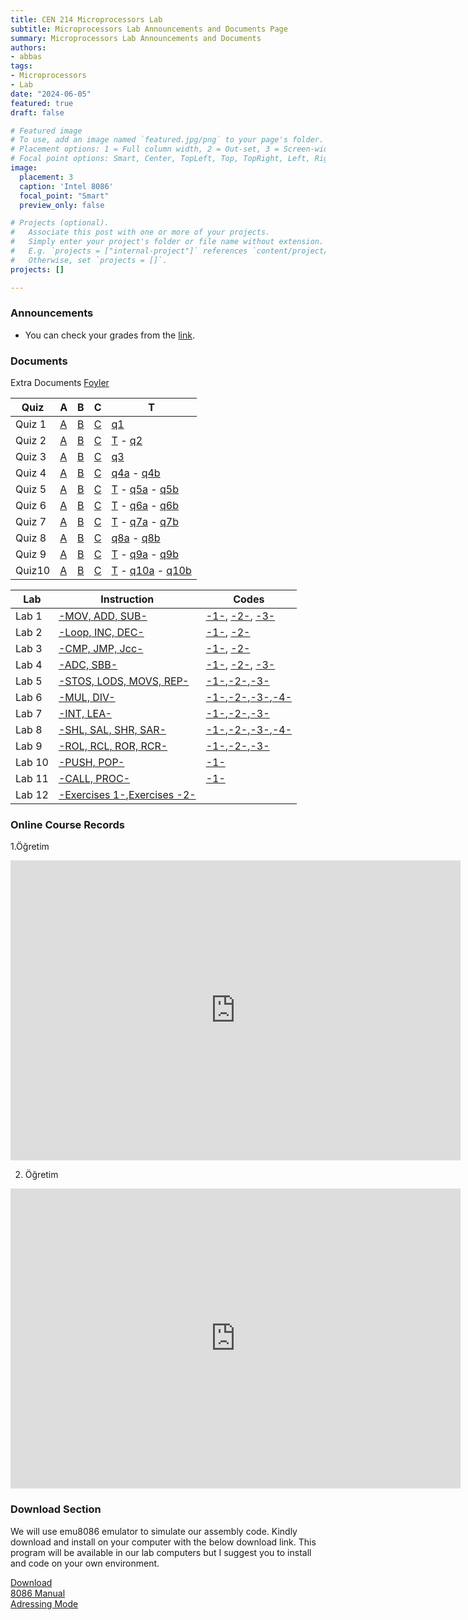 ```yaml
---
title: CEN 214 Microprocessors Lab
subtitle: Microprocessors Lab Announcements and Documents Page
summary: Microprocessors Lab Announcements and Documents
authors:
- abbas
tags:
- Microprocessors
- Lab
date: "2024-06-05"
featured: true
draft: false

# Featured image
# To use, add an image named `featured.jpg/png` to your page's folder.
# Placement options: 1 = Full column width, 2 = Out-set, 3 = Screen-width
# Focal point options: Smart, Center, TopLeft, Top, TopRight, Left, Right, BottomLeft, Bottom, BottomRight
image:
  placement: 3
  caption: 'Intel 8086'
  focal_point: "Smart"
  preview_only: false

# Projects (optional).
#   Associate this post with one or more of your projects.
#   Simply enter your project's folder or file name without extension.
#   E.g. `projects = ["internal-project"]` references `content/project/deep-learning/index.md`.
#   Otherwise, set `projects = []`.
projects: []

---
```


### Announcements

 - You can check your grades from the [link](https://docs.google.com/spreadsheets/d/14Nw7hOJw_iOyMHm_KPG5VIItgo4ySBENRHvDToNiSQw/edit?usp=sharing).

### Documents

Extra Documents
[Foyler](slides/foyler.pdf)  

|Quiz|A|B|C|T|
|---|---|---|---|---|
|Quiz 1|[A](quizes/Quiz_01A.pdf)|[B](quizes/Quiz_01B.pdf)|[C](quizes/Quiz_01C.pdf)|[q1](quizes/quiz01.pdf)  |
|Quiz 2|[A](quizes/Quiz_02A.pdf)|[B](quizes/Quiz_02B.pdf)|[C](quizes/Quiz_02C.pdf)|[T](quizes/Quiz_02T.pdf) - [q2](quizes/quiz02.pdf)  |
|Quiz 3|[A](quizes/Quiz_03A.pdf)|[B](quizes/Quiz_03B.pdf)|[C](quizes/Quiz_03C.pdf)|[q3](quizes/quiz03.pdf)  |
|Quiz 4|[A](quizes/Quiz_04A.pdf)|[B](quizes/Quiz_04B.pdf)|[C](quizes/Quiz_04C.pdf)|[q4a](quizes/quiz04a.pdf) - [q4b](quizes/quiz04b.pdf)|
|Quiz 5|[A](quizes/Quiz_05A.pdf)|[B](quizes/Quiz_05B.pdf)|[C](quizes/Quiz_05C.pdf)|[T](quizes/Quiz_05T.pdf) - [q5a](quizes/quiz05a.pdf) - [q5b](quizes/quiz05b.pdf)|
|Quiz 6|[A](quizes/Quiz_06A.pdf)|[B](quizes/Quiz_06B.pdf)|[C](quizes/Quiz_06C.pdf)|[T](quizes/Quiz_06T.pdf) - [q6a](quizes/quiz06a.pdf) - [q6b](quizes/quiz06b.pdf)|
|Quiz 7|[A](quizes/Quiz_07A.pdf)|[B](quizes/Quiz_07B.pdf)|[C](quizes/Quiz_07C.pdf)|[T](quizes/Quiz_07T.pdf) - [q7a](quizes/quiz07a.pdf) - [q7b](quizes/quiz07b.pdf)|
|Quiz 8|[A](quizes/Quiz_08A.pdf)|[B](quizes/Quiz_08B.pdf)|[C](quizes/Quiz_08C.pdf)|[q8a](quizes/quiz08a.pdf) - [q8b](quizes/quiz08b.pdf)|
|Quiz 9|[A](quizes/Quiz_09A.pdf)|[B](quizes/Quiz_09B.pdf)|[C](quizes/Quiz_09C.pdf)|[T](quizes/Quiz_09T.pdf) - [q9a](quizes/quiz09a.pdf) - [q9b](quizes/quiz09b.pdf)|
|Quiz10|[A](quizes/Quiz_10A.pdf)|[B](quizes/Quiz_10B.pdf)|[C](quizes/Quiz_10C.pdf)|[T](quizes/Quiz_10T.pdf) - [q10a](quizes/quiz10a.pdf) - [q10b](quizes/quiz10b.pdf)|

|Lab|Instruction|Codes|
|---|---|---|
|Lab 1|[-MOV, ADD, SUB-](slides/lab1.pdf)|[-1-](codes/1-1.asm), [-2-](codes/1-2.asm), [-3-](codes/1-3.asm)|
|Lab 2|[-Loop, INC, DEC-](slides/lab2.pdf)|[-1-](codes/2-1.asm), [-2-](codes/2-2.asm)|
|Lab 3|[-CMP, JMP, Jcc-](slides/lab3.pdf)|[-1-](codes/3-1.asm), [-2-](codes/3-2.asm)|
|Lab 4|[-ADC, SBB-](slides/lab4.pdf)|[-1-](codes/4-1.asm), [-2-](codes/4-2.asm), [-3-](codes/4-3.asm)|
|Lab 5|[-STOS, LODS, MOVS, REP-](slides/lab5.pdf)|[-1-](codes/5-1.asm),[-2-](codes/5-2.asm),[-3-](codes/5-3.asm)|
|Lab 6|[-MUL, DIV-](slides/lab6.pdf)|[-1-](codes/6-1.asm),[-2-](codes/6-2.asm),[-3-](codes/6-3.asm),[-4-](codes/6-4.asm)|
|Lab 7|[-INT, LEA-](slides/lab7.pdf)|[-1-](codes/7-1.asm),[-2-](codes/7-2.asm),[-3-](codes/7-3.asm)|
|Lab 8|[-SHL, SAL, SHR, SAR-](slides/lab8.pdf)|[-1-](codes/8-1.asm),[-2-](codes/8-2.asm),[-3-](codes/8-3.asm),[-4-](codes/8-4.asm)|
|Lab 9|[-ROL, RCL, ROR, RCR-](slides/lab9.pdf)|[-1-](codes/9-1.asm),[-2-](codes/9-2.asm),[-3-](codes/9-3.asm)|
|Lab 10|[-PUSH, POP-](slides/lab10.pdf)|[-1-](codes/10.asm)|
|Lab 11|[-CALL, PROC-](slides/lab11.pdf)|[-1-](codes/11.asm)|
|Lab 12|[-Exercises 1-](slides/exercises1.pdf),[Exercises -2-](slides/exercises2.pdf)||

### Online Course Records
1.Öğretim  
<iframe width="720" height="480" src="https://www.youtube.com/embed/videoseries?si=IB6oQSbm4pLJc4YQ&amp;list=PLJL0P2qimf5KxeAgZk3ePEFWxSrDlXEe7" title="YouTube video player" frameborder="0" allow="accelerometer; autoplay; clipboard-write; encrypted-media; gyroscope; picture-in-picture; web-share" allowfullscreen></iframe>

2. Öğretim  
<iframe width="720" height="480" src="https://www.youtube.com/embed/videoseries?si=AM0hp1vb-d_S3czH&amp;list=PLJL0P2qimf5KEco8iVqKuTO3gvF1FKWRx" title="YouTube video player" frameborder="0" allow="accelerometer; autoplay; clipboard-write; encrypted-media; gyroscope; picture-in-picture; web-share" allowfullscreen></iframe>

### Download Section

We will use emu8086 emulator to simulate our assembly code. Kindly download and install on your computer with the below download link. This program will be available in our lab computers but I suggest you to install and code on your own environment.

[Download](/lab/cen214-microprocessors/emu8086.rar)  
[8086 Manual](8086_manual.pdf)  
[Adressing Mode](slides/adressing_modes.pdf)  
